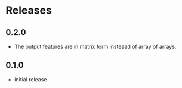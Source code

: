 # Releases

## 0.2.0
* The output features are in matrix form insteaad of array of arrays.

## 0.1.0
* initial release
